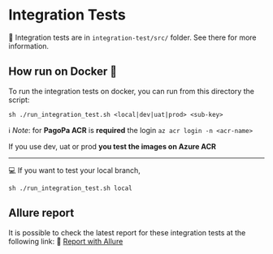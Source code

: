 # Integration Tests
👀 Integration tests are in `integration-test/src/` folder. See there for more information.

## How run on Docker 🐳

To run the integration tests on docker, you can run from this directory the script:


``` shell
sh ./run_integration_test.sh <local|dev|uat|prod> <sub-key>
```


ℹ️ _Note_: for **PagoPa ACR** is **required** the login `az acr login -n <acr-name>`

If you use dev, uat or prod **you test the images on Azure ACR**

---
💻 If you want to test your local branch,
``` shell
sh ./run_integration_test.sh local
```

## Allure report 

It is possible to check the latest report for these integration tests at the following link: 
🔗 [Report with Allure](https://pagopadweusharedtstdtsa.blob.core.windows.net/pagopa-afm-calculator/reports/index.html)

